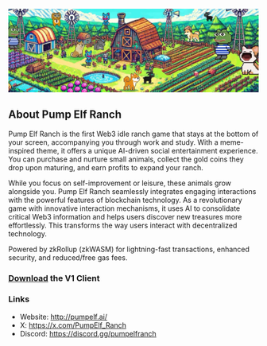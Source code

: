 [![](https://github.com/Pump-Elf-Ranch/.github/blob/main/profile/pumpelf_ranch.png)](https://github.com/Pump-Elf-Ranch)

## About Pump Elf Ranch

Pump Elf Ranch is the first Web3 idle ranch game that stays at the bottom of your screen, accompanying you through work and study. With a meme-inspired theme, it offers a unique AI-driven social entertainment experience. You can purchase and nurture small animals, collect the gold coins they drop upon maturing, and earn profits to expand your ranch.

While you focus on self-improvement or leisure, these animals grow alongside you. Pump Elf Ranch seamlessly integrates engaging interactions with the powerful features of blockchain technology. As a revolutionary game with innovative interaction mechanisms, it uses AI to consolidate critical Web3 information and helps users discover new treasures more effortlessly. This transforms the way users interact with decentralized technology.

Powered by zkRollup (zkWASM) for lightning-fast transactions, enhanced security, and reduced/free gas fees.

### [Download](https://github.com/Pump-Elf-Ranch/.github/releases/tag/v1) the V1 Client

### Links
- Website: http://pumpelf.ai/
- X: https://x.com/PumpElf_Ranch
- Discord: https://discord.gg/pumpelfranch
